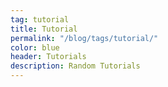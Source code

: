```yaml
---
tag: tutorial
title: Tutorial
permalink: "/blog/tags/tutorial/"
color: blue
header: Tutorials
description: Random Tutorials
---
```

